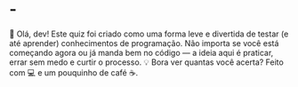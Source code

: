 # -
👋 Olá, dev!  Este quiz foi criado como uma forma leve e divertida de testar (e até aprender) conhecimentos de programação. Não importa se você está começando agora ou já manda bem no código — a ideia aqui é praticar, errar sem medo e curtir o processo.  💡 Bora ver quantas você acerta?  Feito com 💻 e um pouquinho de café ☕.

